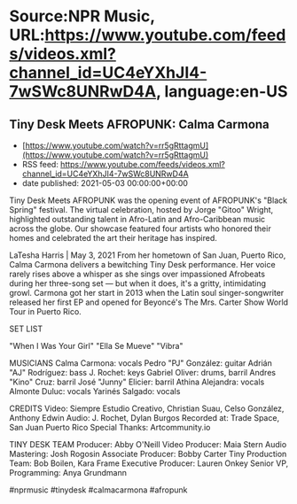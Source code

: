 # Source:NPR Music, URL:https://www.youtube.com/feeds/videos.xml?channel_id=UC4eYXhJI4-7wSWc8UNRwD4A, language:en-US

## Tiny Desk Meets AFROPUNK: Calma Carmona
 - [https://www.youtube.com/watch?v=rr5gRttagmU](https://www.youtube.com/watch?v=rr5gRttagmU)
 - RSS feed: https://www.youtube.com/feeds/videos.xml?channel_id=UC4eYXhJI4-7wSWc8UNRwD4A
 - date published: 2021-05-03 00:00:00+00:00

Tiny Desk Meets AFROPUNK was the opening event of AFROPUNK's "Black Spring" festival. The virtual celebration, hosted by Jorge "Gitoo" Wright, highlighted outstanding talent in Afro-Latin and Afro-Caribbean music across the globe. Our showcase featured four artists who honored their homes and celebrated the art their heritage has inspired.

LaTesha Harris | May 3, 2021
From her hometown of San Juan, Puerto Rico, Calma Carmona delivers a bewitching Tiny Desk performance. Her voice rarely rises above a whisper as she sings over impassioned Afrobeats during her three-song set — but when it does, it's a gritty, intimidating growl. Carmona got her start in 2013 when the Latin soul singer-songwriter released her first EP and opened for Beyoncé's The Mrs. Carter Show World Tour in Puerto Rico.

SET LIST

"When I Was Your Girl"
"Ella Se Mueve"
"Vibra"

MUSICIANS
Calma Carmona: vocals
Pedro "PJ" González: guitar
Adrián "AJ" Rodríguez: bass
J. Rochet: keys
Gabriel Oliver: drums, barril
Andres "Kino" Cruz: barril
José "Junny" Elicier: barril
Athina Alejandra: vocals
Almonte Duluc: vocals
Yarinés Salgado: vocals

CREDITS
Video: Siempre Estudio Creativo, Christian Suau, Celso González, Anthony Edwin
Audio: J. Rochet, Dylan Burgos
Recorded at: Trade Space, San Juan Puerto Rico
Special Thanks: Artcommunity.io

TINY DESK TEAM
Producer: Abby O'Neill
Video Producer: Maia Stern
Audio Mastering: Josh Rogosin
Associate Producer: Bobby Carter
Tiny Production Team: Bob Boilen, Kara Frame
Executive Producer: Lauren Onkey
Senior VP, Programming: Anya Grundmann

#nprmusic #tinydesk #calmacarmona #afropunk

